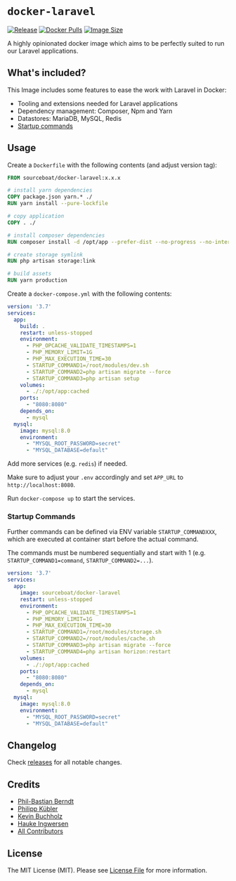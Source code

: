 # `docker-laravel`

[![Release](https://img.shields.io/github/release/sourceboat/docker-laravel.svg?style=flat-square)](https://github.com/sourceboat/docker-laravel/releases)
[![Docker Pulls](https://img.shields.io/docker/pulls/sourceboat/docker-laravel.svg?style=flat-square)](https://hub.docker.com/r/sourceboat/docker-laravel/)
[![Image Size](https://img.shields.io/docker/image-size/sourceboat/docker-laravel?style=flat-square)](https://microbadger.com/images/sourceboat/docker-laravel)

A highly opinionated docker image which aims to be perfectly suited to run our Laravel applications.

## What's included?

This Image includes some features to ease the work with Laravel in Docker:
- Tooling and extensions needed for Laravel applications
- Dependency management: Composer, Npm and Yarn
- Datastores: MariaDB, MySQL, Redis
- [Startup commands](#startup-commands)

## Usage

Create a `Dockerfile` with the following contents (and adjust version tag):

```dockerfile
FROM sourceboat/docker-laravel:x.x.x

# install yarn dependencies
COPY package.json yarn.* ./
RUN yarn install --pure-lockfile

# copy application
COPY . ./

# install composer dependencies
RUN composer install -d /opt/app --prefer-dist --no-progress --no-interaction --optimize-autoloader

# create storage symlink
RUN php artisan storage:link

# build assets
RUN yarn production
```

Create a `docker-compose.yml` with the following contents:

```yml
version: '3.7'
services:
  app:
    build: .
    restart: unless-stopped
    environment:
      - PHP_OPCACHE_VALIDATE_TIMESTAMPS=1
      - PHP_MEMORY_LIMIT=1G
      - PHP_MAX_EXECUTION_TIME=30
      - STARTUP_COMMAND1=/root/modules/dev.sh
      - STARTUP_COMMAND2=php artisan migrate --force
      - STARTUP_COMMAND3=php artisan setup
    volumes:
      - ./:/opt/app:cached
    ports:
      - "8080:8080"
    depends_on:
      - mysql
  mysql:
    image: mysql:8.0
    environment:
      - "MYSQL_ROOT_PASSWORD=secret"
      - "MYSQL_DATABASE=default"
```

Add more services (e.g. `redis`) if needed.

Make sure to adjust your `.env` accordingly and set `APP_URL` to `http://localhost:8080`.

Run `docker-compose up` to start the services.

### Startup Commands

Further commands can be defined via ENV variable `STARTUP_COMMANDXXX`, which are executed at container start before the actual command.

The commands must be numbered sequentially and start with 1 (e.g. `STARTUP_COMMAND1=command`, `STARTUP_COMMAND2=...`).

```yml
version: '3.7'
services:
  app:
    image: sourceboat/docker-laravel
    restart: unless-stopped
    environment:
      - PHP_OPCACHE_VALIDATE_TIMESTAMPS=1
      - PHP_MEMORY_LIMIT=1G
      - PHP_MAX_EXECUTION_TIME=30
      - STARTUP_COMMAND1=/root/modules/storage.sh
      - STARTUP_COMMAND2=/root/modules/cache.sh
      - STARTUP_COMMAND3=php artisan migrate --force
      - STARTUP_COMMAND4=php artisan horizon:restart
    volumes:
      - ./:/opt/app:cached
    ports:
      - "8080:8080"
    depends_on:
      - mysql
  mysql:
    image: mysql:8.0
    environment:
      - "MYSQL_ROOT_PASSWORD=secret"
      - "MYSQL_DATABASE=default"
```

## Changelog

Check [releases](https://github.com/sourceboat/docker-laravel/releases) for all notable changes.

## Credits

- [Phil-Bastian Berndt](https://github.com/pehbehbeh)
- [Philipp Kübler](https://github.com/PKuebler)
- [Kevin Buchholz](https://github.com/NeroAzure)
- [Hauke Ingwersen](https://github.com/hingew)
- [All Contributors](https://github.com/sourceboat/docker-laravel/graphs/contributors)

## License

The MIT License (MIT). Please see [License File](LICENSE.md) for more information.
